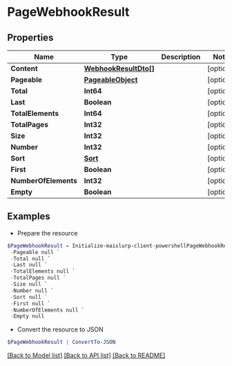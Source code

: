 # PageWebhookResult
## Properties

Name | Type | Description | Notes
------------ | ------------- | ------------- | -------------
**Content** | [**WebhookResultDto[]**](WebhookResultDto) |  | [optional] 
**Pageable** | [**PageableObject**](PageableObject) |  | [optional] 
**Total** | **Int64** |  | [optional] 
**Last** | **Boolean** |  | [optional] 
**TotalElements** | **Int64** |  | [optional] 
**TotalPages** | **Int32** |  | [optional] 
**Size** | **Int32** |  | [optional] 
**Number** | **Int32** |  | [optional] 
**Sort** | [**Sort**](Sort) |  | [optional] 
**First** | **Boolean** |  | [optional] 
**NumberOfElements** | **Int32** |  | [optional] 
**Empty** | **Boolean** |  | [optional] 

## Examples

- Prepare the resource
```powershell
$PageWebhookResult = Initialize-maislurp-client-powershellPageWebhookResult  -Content null `
 -Pageable null `
 -Total null `
 -Last null `
 -TotalElements null `
 -TotalPages null `
 -Size null `
 -Number null `
 -Sort null `
 -First null `
 -NumberOfElements null `
 -Empty null
```

- Convert the resource to JSON
```powershell
$PageWebhookResult | ConvertTo-JSON
```

[[Back to Model list]](../README#documentation-for-models) [[Back to API list]](../README#documentation-for-api-endpoints) [[Back to README]](../README)

